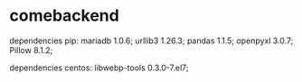 # comebackend
dependencies pip:
mariadb 1.0.6;
urllib3 1.26.3;
pandas 1.1.5;
openpyxl 3.0.7;
Pillow 8.1.2;

dependencies centos:
libwebp-tools 0.3.0-7.el7;